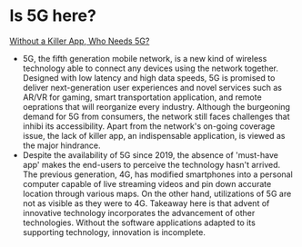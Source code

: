 # Is 5G here?

[Without a Killer App, Who Needs 5G?](https://www.pcmag.com/news/without-a-killer-app-who-needs-5g)

-   5G, the fifth generation mobile network, is a new kind of wireless technology able to connect any devices using the network together. Designed with low latency and high data speeds, 5G is promised to deliver next-generation user experiences and novel services such as AR/VR for gaming, smart transportation application, and remote oeprations that will reorganize every industry. Although the burgeoning demand for 5G from consumers, the network still faces challenges that inhibi its accessibility. Apart from the network's on-going coverage issue, the lack of killer app, an indispensable application, is viewed as the major hindrance.
-   Despite the availability of 5G since 2019, the absence of 'must-have app' makes the end-users to perceive the technology hasn't arrived. The previous generation, 4G, has modified smartphones into a personal computer capable of live streaming videos and pin down accurate location through various maps. On the other hand, utilizations of 5G are not as visible as they were to 4G. Takeaway here is that advent of innovative technology incorporates the advancement of other technologies. Without the software applications adapted to its supporting technology, innovation is incomplete.
